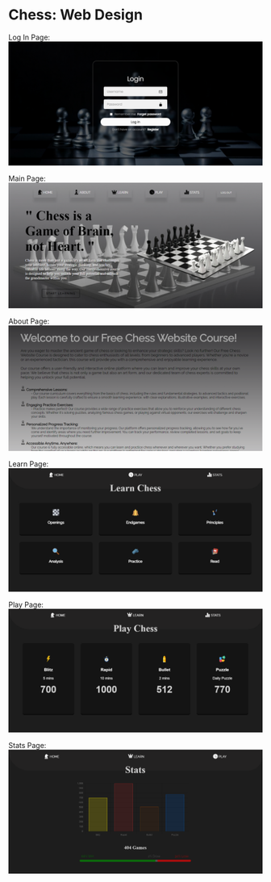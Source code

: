 # Chess: Web Design

Log In Page:
![image](images/logInPage.png)

Main Page:
![image](images/mainPage.png)

About Page:
![image](images/aboutPage.png)

Learn Page:
![image](images/learnPage.png)

Play Page:
![image](images/playPage.png)

Stats Page:
![image](images/statsPage.png)